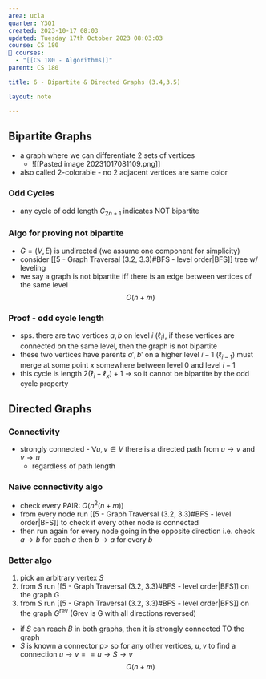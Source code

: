 ```yaml
---
area: ucla
quarter: Y3Q1
created: 2023-10-17 08:03
updated: Tuesday 17th October 2023 08:03:03
course: CS 180
📕 courses:
  - "[[CS 180 - Algorithms]]"
parent: CS 180

title: 6 - Bipartite & Directed Graphs (3.4,3.5)

layout: note

---
```

## Bipartite Graphs
- a graph where we can differentiate 2 sets of vertices
	- ![[Pasted image 20231017081109.png]]
- also called 2-colorable - no 2 adjacent vertices are same color
### Odd Cycles
- any cycle of odd length $C_{2n+1}$ indicates NOT bipartite
### Algo for proving not bipartite
- $G=(V,E)$ is undirected (we assume one component for simplicity)
- consider [[5 - Graph Traversal (3.2, 3.3)#BFS - level order|BFS]] tree w/ leveling
- we say a graph is not bipartite iff there is an edge between vertices of the same level
$$O(n+m)$$
### Proof - odd cycle length 
- sps. there are two vertices $a,b$ on level $i$ ($\ell_i$), if these vertices are connected on the same level, then the graph is not bipartite
- these two vertices have parents $a',b'$ on a higher level $i-1$ ($\ell_{i-1}$) must merge at some point $x$ somewhere between level $0$ and level $i-1$
- this cycle is  length $2(\ell_i - \ell_x)+1$ -> so it cannot be bipartite by the odd cycle property

## Directed Graphs
### Connectivity
- strongly connected - $\forall u,v\in V$ there is a directed path from $u\to v$ and $v \to u$
	- regardless of path length
### Naive connectivity algo
- check every PAIR: $O\big(n^2(n+m)\big)$
- from every node run [[5 - Graph Traversal (3.2, 3.3)#BFS - level order|BFS]] to check if every other node is connected
- then run again for every node going in the opposite direction i.e. check $a\to b$ for each $a$ then $b\to a$ for every $b$
### Better algo
1. pick an arbitrary vertex $S$
2. from $S$ run [[5 - Graph Traversal (3.2, 3.3)#BFS - level order|BFS]] on the graph $G$
3. from $S$ run [[5 - Graph Traversal (3.2, 3.3)#BFS - level order|BFS]] on the graph $G^{\text{rev}}$ (Grev is G with all directions reversed)
- if $S$ can reach $B$ in both graphs, then it is strongly connected TO the graph
- $S$ is known a connector p> so for any other vertices, $u,v$ to find a connection $u\to v == u\to S\to v$
$$O(n+m)$$